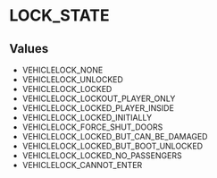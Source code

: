 # LOCK_STATE

## Values
* VEHICLELOCK_NONE
* VEHICLELOCK_UNLOCKED
* VEHICLELOCK_LOCKED
* VEHICLELOCK_LOCKOUT_PLAYER_ONLY
* VEHICLELOCK_LOCKED_PLAYER_INSIDE
* VEHICLELOCK_LOCKED_INITIALLY
* VEHICLELOCK_FORCE_SHUT_DOORS
* VEHICLELOCK_LOCKED_BUT_CAN_BE_DAMAGED
* VEHICLELOCK_LOCKED_BUT_BOOT_UNLOCKED
* VEHICLELOCK_LOCKED_NO_PASSENGERS
* VEHICLELOCK_CANNOT_ENTER